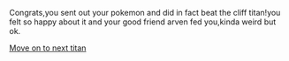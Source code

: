 Congrats,you sent out your pokemon and did in fact beat the cliff titan!you felt so happy about it and your good friend arven fed you,kinda weird but ok.

[Move on to next titan](Go-to-da-bird.md)